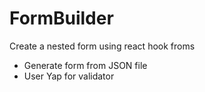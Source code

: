 # FormBuilder
Create a nested form using react hook froms
- Generate form from JSON file 
- User Yap for validator 
